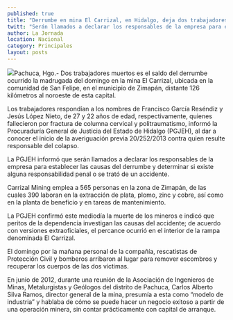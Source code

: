 ```yaml
---
published: true
title: "Derrumbe en mina El Carrizal, en Hidalgo, deja dos trabajadores muertos"
twitt: "Serán llamados a declarar los responsables de la empresa para establecer causas y determinar si existe responsabilidad, informó la Procuraduría estatal."
author: La Jornada
location: Nacional
category: Principales
layout: posts
---
```


![](http://i.imgur.com/h3wPvilm.jpg)Pachuca, Hgo.- Dos trabajadores muertos es el saldo del derrumbe ocurrido la madrugada del domingo en la mina El Carrizal, ubicada en la comunidad de San Felipe, en el municipio de Zimapán, distante 126 kilómetros al noroeste de esta capital.

Los trabajadores respondían a los nombres de Francisco García Reséndiz y Jesús López Nieto, de 27 y 22 años de edad, respectivamente, quienes fallecieron por fractura de columna cervical y politraumatismo, informó la Procuraduría General de Justicia del Estado de Hidalgo (PGJEH), al dar a conocer el inicio de la averiguación previa 20/252/2013 contra quien resulte responsable del colapso.

La PGJEH informó que serán llamados a declarar los responsables de la empresa para establecer las causas del derrumbe y determinar si existe alguna responsabilidad penal o se trató de un accidente.

Carrizal Mining emplea a 565 personas en la zona de Zimapán, de las cuales 390 laboran en la extracción de plata, plomo, zinc y cobre, así como en la planta de beneficio y en tareas de mantenimiento.

La PGJEH confirmó este mediodía la muerte de los mineros e indicó que peritos de la dependencia investigan las causas del accidente; de acuerdo con versiones extraoficiales, el percance ocurrió en el interior de la rampa denominada El Carrizal.

El domingo por la mañana personal de la compañía, rescatistas de Protección Civil y bomberos arribaron al lugar para remover escombros y recuperar los cuerpos de las dos víctimas.

En junio de 2012, durante una reunión de la Asociación de Ingenieros de Minas, Metalurgistas y Geólogos del distrito de Pachuca, Carlos Alberto Silva Ramos, director general de la mina, presumía a esta como “modelo de industria” y hablaba de cómo se puede hacer un negocio exitoso a partir de una operación minera, sin contar prácticamente con capital de arranque.
